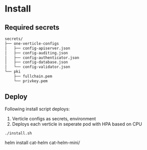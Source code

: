 # Install

## Required secrets

```sh
secrets/
├── one-verticle-configs
│   ├── config-apiserver.json
│   ├── config-auditing.json
│   ├── config-authenticator.json
│   ├── config-database.json
│   └── config-validator.json
└── pki
    ├── fullchain.pem
    └── privkey.pem
```
## Deploy
Following install script deploys:
1. Verticle configs as secrets, environment
2. Deploys each verticle in seperate pod with HPA based on CPU
```sh
./install.sh
```

helm install cat-helm cat-helm-mini/
